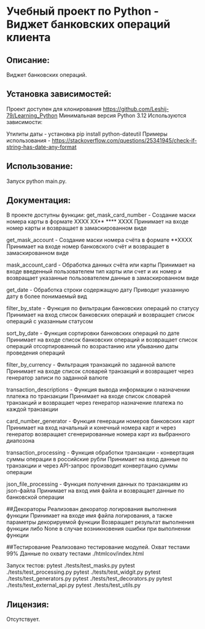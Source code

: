 # Учебный проект по Python - Виджет банковских операций клиента

## Описание:

Виджет банковских операций.

## Установка зависимостей:

Проект доступен для клонирования https://github.com/Leshij-79/Learning_Python
Минимальная версия Python 3.12
Используются зависимости:

Утилиты даты - установка pip install python-dateutil
Примеры использования - https://stackoverflow.com/questions/25341945/check-if-string-has-date-any-format

## Использование:

Запуск python main.py.

## Документация:

В проекте доступны функции:
get_mask_card_number - Создание маски номера карты в формате ХХХХ ХХ** **** ХХХХ
Принимает на входе номер карты и возвращает в замаскированном виде

get_mask_account - Создание маски номера счёта в формате **ХХХХ
Принимает на входе номер банковского счёт и возвращает в замаскированном виде

mask_account_card - Обработка данных счёта или карты
Принимает на входе введенный пользователем тип карты или счет и их номер и возвращает 
указанные пользователем данные в замаскированном виде 

get_date - Обработка строки содержащую дату
Приводит указанную дату в более понимаемый вид

filter_by_state - Функция по фильтрации банковских операций по статусу
Принимает на вход список банковских операций и возвращает список операций с указанным статусом

sort_by_date - Функция сортировки банковских операций по дате
Принимает на входе список банковских операций и возвращает список операций отсортированный по возрастанию
или убыванию даты проведения операций

filter_by_currency - Фильтрация транзакций по заданной валюте
Принимает на входе список словарей транзакций и возвращает через генератор записи по заданной валюте

transaction_descriptions - Функция вывода информации о назначении платежа по транзакции
Принимает на входе список словарей транзакций и возвращает через генератор назначение платежа по каждой транзакции

card_number_generator - Функция генерации номеров банковских карт
Принимает на вход начальный и конечный номера карт и через генератор возвращает сгенерированные
номера карт из выбранного диапозона

transaction_processing - Функция обработки транзакции - конвертация суммы операции в российские рубли
Принимает на вход данные по транзакции и через API-запрос производит конвертацию суммы операции

json_file_processing - Функция получения данных по транзакциям из json-файла
Принимает на вход имя файла и возвращает данные по банковской операции

##Декораторы
Реализован декоратор логирования выполнения функции
Принимает на входе имя файла логирования, а также параметры декорируемой функции
Возвращает результат выполнения функции либо None в случае возникновения ошибки при выполнении функции

##Тестирование
Реализовано тестирование модулей.
Охват тестами 99%
Данные по охвату тестами ./htmlcov/index.html

Запуск тестов:
pytest ./tests/test_masks.py
pytest ./tests/test_processing.py
pytest ./tests/test_widgit.py
pytest ./tests/test_generators.py
pytest ./tests/test_decorators.py
pytest ./tests/test_external_api.py
pytest ./tests/test_utils.py


## Лицензия:

Отсутствует.
